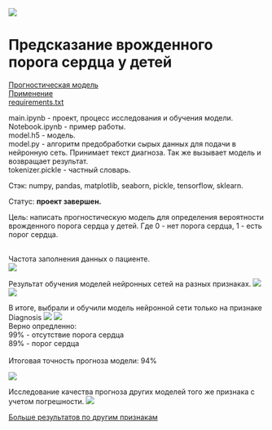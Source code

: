 ![](https://cdn.alltend.ru/temp/5bfadfcda6bd5.jpg)

# Предсказание врожденного порога сердца у детей

<a href='https://github.com/salfa-ru/doct24_neural-network/blob/main/PatientsExcelData/Dmitry/main.ipynb'> Прогностическая модель </a> </br>
<a href='https://github.com/salfa-ru/doct24_neural-network/blob/main/PatientsExcelData/Dmitry/Notebook.ipynb'> Применение </a> </br>
<a href='https://github.com/salfa-ru/doct24_neural-network/blob/main/PatientsExcelData/Dmitry/requirements.txt'> requirements.txt </a></br>

main.ipynb - проект, процесс исследования и обучения модели.</br>
Notebook.ipynb  - пример работы.</br>
model.h5  - модель.</br>
model.py -  алгоритм предобработки сырых данных для подачи в нейронную сеть. Принимает текст диагноза. Так же вызывает модель и возвращает результат.</br>
tokenizer.pickle - частный словарь.

Стэк: numpy, pandas, matplotlib, seaborn, pickle, tensorflow, sklearn.

Статус: **проект завершен.**

Цель: написать прогностическую модель для определения вероятности врожденного порога сердца у детей. Где 0 - нет порога сердца, 1 - есть порог сердца.

</br>Частота заполнения данных о пациенте.</br>
![](https://github.com/salfa-ru/doct24_neural-network/blob/main/PatientsExcelData/Dmitry/png/df_null.png)

Результат обучения моделей нейронных сетей на разных признаках.
![](https://github.com/salfa-ru/doct24_neural-network/blob/main/PatientsExcelData/Dmitry/png/all.png)
![](https://github.com/salfa-ru/doct24_neural-network/blob/main/PatientsExcelData/Dmitry/png/all1.png)

В итоге, выбрали и обучили модель нейронной сети только на признаке Diagnosis
![](https://github.com/salfa-ru/doct24_neural-network/blob/main/PatientsExcelData/Dmitry/png/train_result.png)
![](https://github.com/salfa-ru/doct24_neural-network/blob/main/PatientsExcelData/Dmitry/png/embedding_model.png)
</br> Верно опредленно: </br>
99% -  отсутствие порога сердца </br>
89% - порог сердца</br>
</br>
Итоговая точность прогноза модели: 94%

![](https://github.com/salfa-ru/doct24_neural-network/blob/main/PatientsExcelData/Dmitry/png/cm_all.png)

Исследование качества прогноза других моделей того же признака с учетом погрешности.
![](https://github.com/salfa-ru/doct24_neural-network/blob/main/PatientsExcelData/Dmitry/png/other_model_result.png)

<a href='https://github.com/salfa-ru/doct24_neural-network/blob/main/PatientsExcelData/Dmitry/other_results.md'> Больше результатов по другим признакам </a> 
